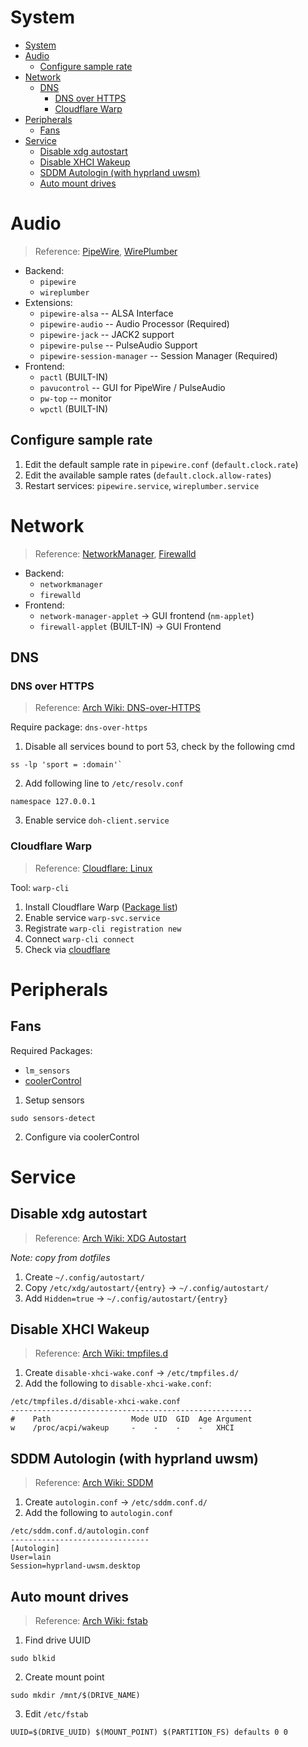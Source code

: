 # System

- [System](#system)
- [Audio](#audio)
  - [Configure sample rate](#configure-sample-rate)
- [Network](#network)
  - [DNS](#dns)
    - [DNS over HTTPS](#dns-over-https)
    - [Cloudflare Warp](#cloudflare-warp)
- [Peripherals](#peripherals)
  - [Fans](#fans)
- [Service](#service)
  - [Disable xdg autostart](#disable-xdg-autostart)
  - [Disable XHCI Wakeup](#disable-xhci-wakeup)
  - [SDDM Autologin (with hyprland uwsm)](#sddm-autologin-with-hyprland-uwsm)
  - [Auto mount drives](#auto-mount-drives)

# Audio
> Reference: [PipeWire](https://wiki.archlinux.org/title/PipeWire), [WirePlumber](https://wiki.archlinux.org/title/WirePlumber)

- Backend: 
  - `pipewire`
  - `wireplumber` 
- Extensions: 
  - `pipewire-alsa` -- ALSA Interface
  - `pipewire-audio` -- Audio Processor (Required)
  - `pipewire-jack` -- JACK2 support
  - `pipewire-pulse` -- PulseAudio Support
  - `pipewire-session-manager` -- Session Manager (Required)
- Frontend: 
  - `pactl` (BUILT-IN)
  - `pavucontrol` -- GUI for PipeWire / PulseAudio
  - `pw-top` -- monitor
  - `wpctl` (BUILT-IN)

## Configure sample rate
1. Edit the default sample rate in `pipewire.conf` (`default.clock.rate`)
2. Edit the available sample rates (`default.clock.allow-rates`)
3. Restart services: `pipewire.service`, `wireplumber.service`

# Network
> Reference: [NetworkManager](https://wiki.archlinux.org/title/NetworkManager), [Firewalld](https://wiki.archlinux.org/title/Firewalld)
- Backend: 
  - `networkmanager`
  - `firewalld`
- Frontend: 
  - `network-manager-applet` -> GUI frontend (`nm-applet`)
  - `firewall-applet` (BUILT-IN) -> GUI Frontend

## DNS
### DNS over HTTPS
> Reference: [Arch Wiki: DNS-over-HTTPS](https://wiki.archlinux.org/title/DNS-over-HTTPS)

Require package: `dns-over-https`

1. Disable all services bound to port 53, check by the following cmd
```shell
ss -lp 'sport = :domain'`
```
2. Add following line to `/etc/resolv.conf`
```shell
namespace 127.0.0.1
```
3. Enable service `doh-client.service`

### Cloudflare Warp
> Reference: [Cloudflare: Linux](https://developers.cloudflare.com/warp-client/get-started/linux/)
 
Tool: `warp-cli`
1. Install Cloudflare Warp ([Package list](/docs/linux/packages.md#warp))
2. Enable service `warp-svc.service`
3. Registrate `warp-cli registration new`
4. Connect `warp-cli connect`
5. Check via [cloudflare](https://1.1.1.1/help)

# Peripherals
## Fans
Required Packages:
  - `lm_sensors`
  - [coolerControl](https://docs.coolercontrol.org/)
 
1. Setup sensors
```shell
sudo sensors-detect
```
2. Configure via coolerControl

# Service
## Disable xdg autostart
> Reference: [Arch Wiki: XDG Autostart](https://wiki.archlinux.org/title/XDG_Autostart)

*Note: copy from dotfiles*

1. Create `~/.config/autostart/`
2. Copy `/etc/xdg/autostart/{entry}` -> `~/.config/autostart/`
3. Add `Hidden=true` -> `~/.config/autostart/{entry}`

## Disable XHCI Wakeup
> Reference: [Arch Wiki: tmpfiles.d](https://wiki.archlinux.org/title/Systemd#systemd-tmpfiles_-_temporary_files)

1. Create `disable-xhci-wake.conf` -> `/etc/tmpfiles.d/`
2. Add the following to `disable-xhci-wake.conf`:
```
/etc/tmpfiles.d/disable-xhci-wake.conf
------------------------------------------------------
#    Path                  Mode UID  GID  Age Argument
w    /proc/acpi/wakeup     -    -    -    -   XHCI
```

## SDDM Autologin (with hyprland uwsm)
> Reference: [Arch Wiki: SDDM](https://wiki.archlinux.org/title/SDDM)

1. Create `autologin.conf` -> `/etc/sddm.conf.d/`
2. Add the following to `autologin.conf`
```
/etc/sddm.conf.d/autologin.conf
-------------------------------
[Autologin]
User=lain
Session=hyprland-uwsm.desktop
```

## Auto mount drives 
> Reference: [Arch Wiki: fstab](https://wiki.archlinux.org/title/Fstab#Automount_with_systemd)
1. Find drive UUID
```shell
sudo blkid
```

2. Create mount point
```shell
sudo mkdir /mnt/$(DRIVE_NAME)
``` 

3. Edit `/etc/fstab`
```shell
UUID=$(DRIVE_UUID) $(MOUNT_POINT) $(PARTITION_FS) defaults 0 0 
```